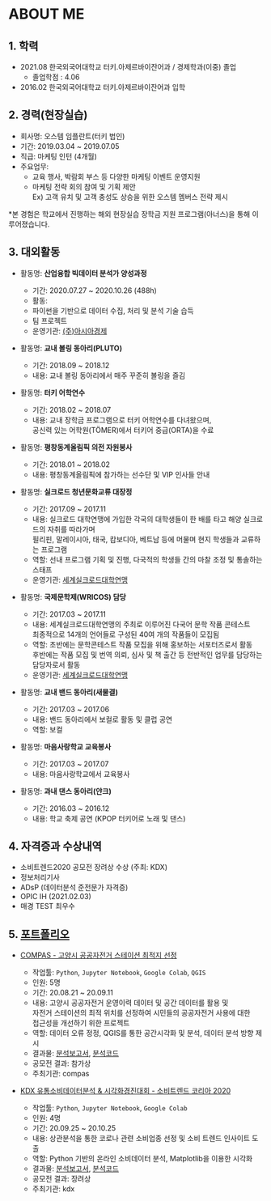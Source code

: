 # ABOUT ME


## 1. 학력
- 2021.08 한국외국어대학교 터키.아제르바이잔어과 / 경제학과(이중) 졸업
  + 졸업학점 : 4.06
- 2016.02 한국외국어대학교 터키.아제르바이잔어과 입학

## 2. 경력(현장실습)
- 회사명: 오스템 임플란트(터키 법인)
- 기간: 2019.03.04 ~ 2019.07.05
- 직급: 마케팅 인턴 (4개월)
- 주요업무: 
  + 교육 행사, 박람회 부스 등 다양한 마케팅 이벤트 운영지원
  + 마케팅 전략 회의 참여 및 기획 제안  
    Ex) 고객 유치 및 고객 충성도 상승을 위한 오스템 멤버스 전략 제시

*본 경험은 학교에서 진행하는 해외 현장실습 장학금 지원 프로그램(아너스)을 통해 이루어졌습니다.

## 3. 대외활동
- 활동명: **산업융합 빅데이터 분석가 양성과정**
  + 기간: 2020.07.27 ~ 2020.10.26 (488h)
  + 활동: 
   + 파이썬을 기반으로 데이터 수집, 처리 및 분석 기술 습득
   + 팀 프로젝트
  + 운영기관: [(주)아시아경제](https://asiaehr.modoo.at/)
  
- 활동명: **교내 볼링 동아리(PLUTO)**
  + 기간: 2018.09 ~ 2018.12
  + 내용: 교내 볼링 동아리에서 매주 꾸준히 볼링을 즐김
  
- 활동명: **터키 어학연수**
  + 기간: 2018.02 ~ 2018.07
  + 내용: 교내 장학금 프로그램으로 터키 어학연수를 다녀왔으며,  
  공신력 있는 어학원(TÖMER)에서 터키어 중급(ORTA)을 수료
 
- 활동명: **평창동계올림픽 의전 자원봉사**
  + 기간: 2018.01 ~ 2018.02
  + 내용: 평창동계올림픽에 참가하는 선수단 및 VIP 인사들 안내
  
- 활동명: **실크로드 청년문화교류 대장정**
  + 기간: 2017.09 ~ 2017.11
  + 내용: 실크로드 대학연맹에 가입한 각국의 대학생들이 한 배를 타고 해양 실크로드의 자취를 따라가며  
  필리핀, 말레이시아, 태국, 캄보디아, 베트남 등에 머물며 현지 학생들과 교류하는 프로그램
  + 역할: 선내 프로그램 기획 및 진행, 다국적의 학생들 간의 마찰 조정 및 통솔하는 스태프
  + 운영기관: [세계실크로드대학연맹](http://www.sun-silkroadia.org/)
  
- 활동명: **국제문학제(WRICOS) 담당**
  + 기간: 2017.03 ~ 2017.11
  + 내용: 세계실크로드대학연맹의 주최로 이루어진 다국어 문학 작품 콘테스트  
  최종적으로 14개의 언어들로 구성된 40여 개의 작품들이 모집됨
  + 역할: 초반에는 문학콘테스트 작품 모집을 위해 홍보하는 서포터즈로서 활동  
  후반에는 작품 모집 및 번역 의뢰, 심사 및 책 출간 등 전반적인 업무를 담당하는 담당자로서 활동
  + 운영기관: [세계실크로드대학연맹](http://www.sun-silkroadia.org/)
 
- 활동명: **교내 밴드 동아리(새물결)**
  + 기간: 2017.03 ~ 2017.06
  + 내용: 밴드 동아리에서 보컬로 활동 및 클럽 공연
  + 역할: 보컬
  
- 활동명: **마음사랑학교 교육봉사**
  + 기간: 2017.03 ~ 2017.07
  + 내용: 마음사랑학교에서 교육봉사
 
- 활동명: **과내 댄스 동아리(얀크)**
  + 기간: 2016.03 ~ 2016.12
  + 내용: 학교 축제 공연 (KPOP 터키어로 노래 및 댄스)

## 4. 자격증과 수상내역
- 소비트렌드2020 공모전 장려상 수상 (주최: KDX) 
- 정보처리기사
- ADsP (데이터분석 준전문가 자격증)
- OPIC IH (2021.02.03)
- 매경 TEST 최우수

## 5. [포트폴리오](https://github.com/hanna-joo/)
- [COMPAS - 고양시 공공자전거 스테이션 최적지 선정](https://github.com/hanna-joo/contest/tree/master/Goyang_Public_Bicycle_Station)
  + 작업툴: `Python`, `Jupyter Notebook`, `Google Colab`, `QGIS`
  + 인원: 5명
  + 기간: 20.08.21 ~ 20.09.11
  + 내용: 고양시 공공자전거 운영이력 데이터 및 공간 데이터를 활용 및  
  자전거 스테이션의 최적 위치를 선정하여 시민들의 공공자전거 사용에 대한  
  접근성을 개선하기 위한 프로젝트
  + 역할: 데이터 오류 정정, QGIS를 통한 공간시각화 및 분석, 데이터 분석 방향 제시 
  + 결과물: [분석보고서](https://github.com/hanna-joo/project/blob/master/Goyang_Public_Bicycle_Station/%ED%94%BC%ED%94%84%ED%8B%B4%EC%9D%84%ED%83%84%EB%AC%B8%EB%8F%8C%EC%9D%B4_final_report.pdf), [분석코드](https://github.com/hanna-joo/project/blob/master/Goyang_Public_Bicycle_Station/%ED%94%BC%ED%94%84%ED%8B%B4%EC%9D%84%ED%83%84%EB%AC%B8%EB%8F%8C%EC%9D%B4_final_code.ipynb)
  + 공모전 결과: 참가상
  + 주최기관: compas


- [KDX 유통소비데이터분석 & 시각화경진대회 - 소비트렌드 코리아 2020](https://github.com/hanna-joo/project/tree/master/Consumption_Trends_2020)
  + 작업툴: `Python`, `Jupyter Notebook`, `Google Colab`
  + 인원: 4명
  + 기간: 20.09.25 ~ 20.10.25
  + 내용: 상관분석을 통한 코로나 관련 소비업종 선정 및 소비 트렌드 인사이트 도출
  + 역할: Python 기반의 온라인 소비데이터 분석, Matplotlib을 이용한 시각화
  + 결과물: [분석보고서](4위), [분석코드](https://github.com/hanna-joo/project/blob/master/Consumption_Trends_2020/final_analysis.ipynb)
  + 공모전 결과: 장려상
  + 주최기관: kdx
